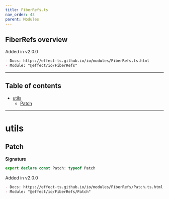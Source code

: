```yaml
---
title: FiberRefs.ts
nav_order: 43
parent: Modules
---
```


## FiberRefs overview

Added in v2.0.0

```md
- Docs: https://effect-ts.github.io/io/modules/FiberRefs.ts.html
- Module: "@effect/io/FiberRefs"
```

---

<h2 class="text-delta">Table of contents</h2>

- [utils](#utils)
  - [Patch](#patch)

---

# utils

## Patch

**Signature**

```ts
export declare const Patch: typeof Patch
```

Added in v2.0.0

```md
- Docs: https://effect-ts.github.io/io/modules/FiberRefs/Patch.ts.html
- Module: "@effect/io/FiberRefs/Patch"
```
